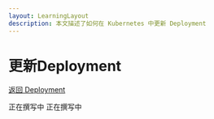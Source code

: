 ```yaml
---
layout: LearningLayout
description: 本文描述了如何在 Kubernetes 中更新 Deployment
---
```


# 更新Deployment

[返回 Deployment](./#deployment-概述)


<el-tabs type="border-card">

<el-tab-pane label="使用 kubectl 更新 Deployment">
正在撰写中

</el-tab-pane>

<el-tab-pane label="使用 Kuboard 更新 Deployment">
正在撰写中

</el-tab-pane>

</el-tabs>
